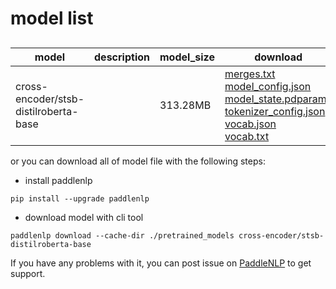 #  model list

##  

| model  | description | model_size  | download         |
| --- | --- | --- | --- |
|cross-encoder/stsb-distilroberta-base|  | 313.28MB | [merges.txt](https://bj.bcebos.com/paddlenlp/models/community/cross-encoder/stsb-distilroberta-base/merges.txt)<br>[model_config.json](https://bj.bcebos.com/paddlenlp/models/community/cross-encoder/stsb-distilroberta-base/model_config.json)<br>[model_state.pdparams](https://bj.bcebos.com/paddlenlp/models/community/cross-encoder/stsb-distilroberta-base/model_state.pdparams)<br>[tokenizer_config.json](https://bj.bcebos.com/paddlenlp/models/community/cross-encoder/stsb-distilroberta-base/tokenizer_config.json)<br>[vocab.json](https://bj.bcebos.com/paddlenlp/models/community/cross-encoder/stsb-distilroberta-base/vocab.json)<br>[vocab.txt](https://bj.bcebos.com/paddlenlp/models/community/cross-encoder/stsb-distilroberta-base/vocab.txt) |

or you can download all of model file with the following steps:

* install paddlenlp

```shell
pip install --upgrade paddlenlp
```

* download model with cli tool

```shell
paddlenlp download --cache-dir ./pretrained_models cross-encoder/stsb-distilroberta-base
```

If you have any problems with it, you can post issue on [PaddleNLP](https://github.com/PaddlePaddle/PaddleNLP) to get support.
